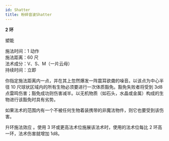 ```yaml
---
id: Shatter
title: 粉碎音波Shatter
---
```


**2 环**

塑能

施法时间：1 动作  
施法距离：60 尺  
法术成分：V、S、M（一片云母）  
持续时间：立即

你指定施法距离内一点，并在其上忽然爆发一阵震耳欲聋的噪音。以该点为中心半径 10 尺球状区域内的所有生物必须要进行一次体质豁免。豁免失败者将受到 3d8 点雷鸣伤害；豁免成功则伤害减半。以无机物质（如石头，水晶或金属）构成的生物进行该豁免时具有劣势。

如果法术的范围内有一个不被任何生物着装携带的非魔法物件，则它也要受到该伤害。

升环施法效应
。使用 3 环或更高法术位施展该法术时，使用的法术位每比 2 环高一环，法术伤害就增加 1d8。
